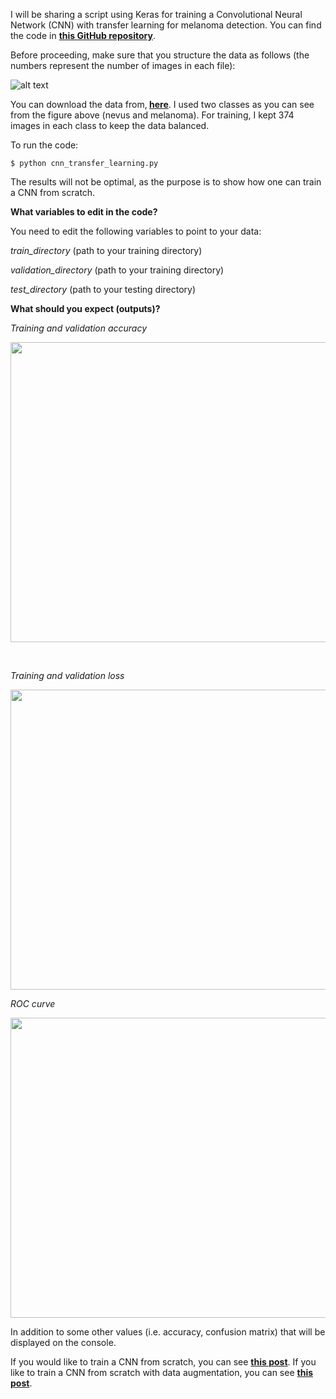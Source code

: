 I will be sharing a script using Keras for training a Convolutional Neural Network (CNN) with transfer learning for melanoma detection. You can find the code in <a href="https://github.com/abderhasan/cnn_melanoma_classification_transfer_learning_keras"><strong>this GitHub repository</strong></a>.

Before proceeding, make sure that you structure the data as follows (the numbers represent the number of images in each file):

![alt text](https://github.com/abderhasan/cnn_melanoma_classification_from_scratch_keras/blob/master/directory-structure.png)

You can download the data from,<strong> <a href="https://drive.google.com/drive/folders/126UgFt_xqnHpeV1Pr_qLDQLwzBbi4rrY?usp=sharing">here</a></strong>. I used two classes as you can see from the figure above (nevus and melanoma). For training, I kept 374 images in each class to keep the data balanced.

To run the code:

`$ python cnn_transfer_learning.py`

The results will not be optimal, as the purpose is to show how one can train a CNN from scratch.

<strong>What variables to edit in the code?</strong>

You need to edit the following variables to point to your data:

<em>train_directory</em> (path to your training directory)

<em>validation_directory</em> (path to your training directory)

<em>test_directory</em> (path to your testing directory)

<strong>What should you expect (outputs)?</strong>

<em>Training and validation accuracy</em>

<img class="aligncenter size-full wp-image-873" src="https://abder.io/wp-content/uploads/2019/01/accuracy-2.png" alt="" width="640" height="480" />

&nbsp;

<em>Training and validation loss</em>

<img class="aligncenter size-full wp-image-874" src="https://abder.io/wp-content/uploads/2019/01/loss-2.png" alt="" width="640" height="480" />

<em>ROC curve</em>

<img class="aligncenter size-full wp-image-875" src="https://abder.io/wp-content/uploads/2019/01/ROC-2.png" alt="" width="640" height="480" />

In addition to some other values (i.e. accuracy, confusion matrix) that will be displayed on the console.

If you would like to train a CNN from scratch, you can see <strong><a href="https://abder.io/training-a-cnn-from-scratch-for-melanoma-detection-using-keras/">this post</a></strong>. If you like to train a CNN from scratch with data augmentation, you can see <strong><a href="https://abder.io/training-a-cnn-from-scratch-with-data-augmentation-for-melanoma-detection-using-keras/">this post</a></strong>.
